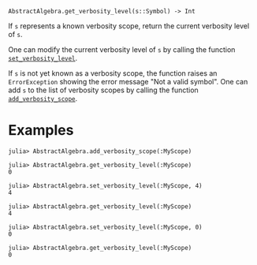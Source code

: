 ```
AbstractAlgebra.get_verbosity_level(s::Symbol) -> Int
```

If `s` represents a known verbosity scope, return the current verbosity level of `s`.

One can modify the current verbosity level of `s` by calling the function [`set_verbosity_level`](@ref).

If `s` is not yet known as a verbosity scope, the function raises an `ErrorException` showing the error message "Not a valid symbol". One can add `s` to the list of verbosity scopes by calling the function [`add_verbosity_scope`](@ref).

# Examples

```jldoctest
julia> AbstractAlgebra.add_verbosity_scope(:MyScope)

julia> AbstractAlgebra.get_verbosity_level(:MyScope)
0

julia> AbstractAlgebra.set_verbosity_level(:MyScope, 4)
4

julia> AbstractAlgebra.get_verbosity_level(:MyScope)
4

julia> AbstractAlgebra.set_verbosity_level(:MyScope, 0)
0

julia> AbstractAlgebra.get_verbosity_level(:MyScope)
0
```
